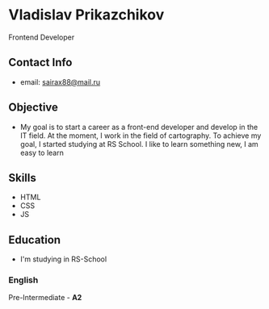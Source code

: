 # Vladislav Prikazchikov #
Frontend Developer
		
	

## Contact Info ##
* email: sairax88@mail.ru
		
	

## Objective ##
* My goal is to start a career as a front-end developer and develop in the IT field. At the moment, I work in the field of cartography. To achieve my goal, I started studying at RS School. I like to learn something new, I am easy to learn
		
	

## Skills ##
* HTML
* CSS
* JS
		
	

## Education ##
* I'm studying in RS-School
	

### English
Pre-Intermediate - **A2**
